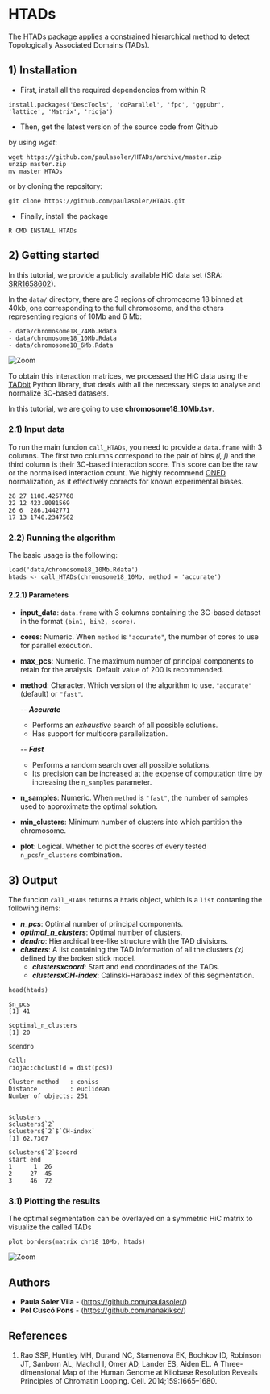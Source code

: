 # HTADs

The HTADs package applies a constrained hierarchical method to detect Topologically Associated Domains (TADs).

## 1) Installation

<!--
### 1.1) Using the _devtools_ package

This is the recommended way of installing HTADs.

- First, install the devtools package from CRAN, if it is not already installed

```
install.packages("devtools")
```

- Then, Install the HTADs package from GitHub

```
devtools::install_github("paulasoler/HTADs")
```

### 1.2) Manual installation from source
-->

- First, install all the required dependencies from within R

```
install.packages('DescTools', 'doParallel', 'fpc', 'ggpubr', 'lattice', 'Matrix', 'rioja')
```

- Then, get the latest version of the source code from Github

by using _wget_:

```
wget https://github.com/paulasoler/HTADs/archive/master.zip
unzip master.zip
mv master HTADs
```

or by cloning the repository:

```
git clone https://github.com/paulasoler/HTADs.git
```

- Finally, install the package

```
R CMD INSTALL HTADs
```

## 2) Getting started

In this tutorial, we provide a publicly available HiC data set (SRA: [SRR1658602](https://www.ebi.ac.uk/ena/data/view/SRR1658602)).

In the `data/` directory, there are 3 regions of chromosome 18 binned at 40kb, one corresponding to the full chromosome, and the others representing regions of 10Mb and 6 Mb:

```
- data/chromosome18_74Mb.Rdata
- data/chromosome18_10Mb.Rdata
- data/chromosome18_6Mb.Rdata
```

![Zoom](https://github.com/paulasoler/HTADs/blob/master/misc/zoom_pictures.png)

To obtain this interaction matrices, we processed the HiC data using the [TADbit](https://github.com/3DGenomes/TADbit) Python library, that deals with all the necessary steps to analyse and normalize 3C-based datasets.

In this tutorial, we are going to use **chromosome18_10Mb.tsv**.

### 2.1) Input data
To run the main funcion `call_HTADs`, you need to provide a `data.frame` with 3 columns. The first two columns correspond to the pair of bins _(i, j)_ and the third column is their 3C-based interaction score. This score can be the raw or the normalised interaction count. We highly recommend [ONED](https://github.com/qenvio/dryhic) normalization, as it effectively corrects for known experimental biases.

```
28 27 1108.4257768
22 12 423.8081569
26 6  286.1442771
17 13 1740.2347562
```

### 2.2) Running the algorithm
The basic usage is the following:
```
load('data/chromosome18_10Mb.Rdata')
htads <- call_HTADs(chromosome18_10Mb, method = 'accurate')
```

#### 2.2.1) Parameters
- **input_data**: `data.frame` with 3 columns containing the 3C-based dataset in the format `(bin1, bin2, score)`.
- **cores**: Numeric. When `method` is `"accurate"`, the number of cores to use for parallel execution.
- **max_pcs**: Numeric. The maximum number of principal components to retain for the analysis. Default value of 200 is recommended.
- **method**: Character. Which version of the algorithm to use. `"accurate"` (default) or `"fast"`.

  -- ***Accurate***
    - Performs an _exhaustive_ search of all possible solutions.
    - Has support for multicore parallelization.

  -- ***Fast***
    - Performs a random search over all possible solutions.
    - Its precision can be increased at the expense of computation time by increasing the `n_samples` parameter.

- **n_samples**: Numeric. When `method` is `"fast"`, the number of samples used to approximate the optimal solution.
- **min_clusters**: Minimum number of clusters into which partition the chromosome.
- **plot**: Logical. Whether to plot the scores of every tested `n_pcs`/`n_clusters` combination.

## 3) Output
The funcion `call_HTADs` returns a `htads` object, which is a `list` contaning the following items:

- ***n_pcs***: Optimal number of principal components.
- ***optimal_n_clusters***: Optimal number of clusters.
- ***dendro***: Hierarchical tree-like structure with the TAD divisions.
- ***clusters***: A list containing the TAD information of all the clusters _(x)_ defined by the broken stick model.
  + ***clusters$`x`$coord***: Start and end coordinades of the TADs.
  + ***clusters$`x`$CH-index***: Calinski-Harabasz index of this segmentation.

<!-- ![CHindex](https://github.com/paulasoler/HTADs/blob/master/misc/CHindex_accurate_method.png) -->

```
head(htads)

$n_pcs
[1] 41

$optimal_n_clusters
[1] 20

$dendro

Call:
rioja::chclust(d = dist(pcs))

Cluster method   : coniss
Distance         : euclidean
Number of objects: 251


$clusters
$clusters$`2`
$clusters$`2`$`CH-index`
[1] 62.7307

$clusters$`2`$coord
start end
1      1  26
2     27  45
3     46  72
```

### 3.1) Plotting the results
The optimal segmentation can be overlayed on a symmetric HiC matrix to visualize the called TADs

```
plot_borders(matrix_chr18_10Mb, htads)
```

![Zoom](https://github.com/paulasoler/HTADs/blob/master/misc/dendogram-1_2.png)

## Authors

- **Paula Soler Vila** - (https://github.com/paulasoler/)
- **Pol Cuscó Pons** - (https://github.com/nanakiksc/)

## References

1. Rao SSP, Huntley MH, Durand NC, Stamenova EK, Bochkov ID, Robinson JT, Sanborn AL, Machol I, Omer AD, Lander ES, Aiden EL. A Three-dimensional Map of the Human Genome at Kilobase Resolution Reveals Principles of Chromatin Looping. Cell. 2014;159:1665–1680.
